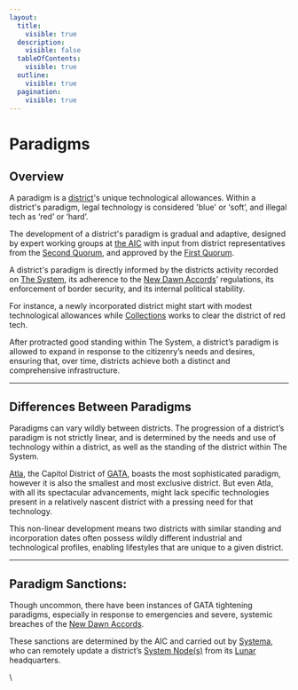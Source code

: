 ```yaml
---
layout:
  title:
    visible: true
  description:
    visible: false
  tableOfContents:
    visible: true
  outline:
    visible: true
  pagination:
    visible: true
---
```


# Paradigms

## Overview

A paradigm is a [district](districts.md)'s unique technological allowances. Within a district's paradigm, legal technology is considered 'blue' or ‘soft’, and illegal tech as ‘red’ or ‘hard’.

The development of a district's paradigm is gradual and adaptive, designed by expert working groups at [the AIC](../institutions/atlan-information-control-aic.md) with input from district representatives from the [Second Quorum](governance.md#the-second-quorum), and approved by the [First Quorum](governance.md#the-first-quorum).

A district's paradigm is directly informed by the districts activity recorded on [The System](the-system.md), its adherence to the [New Dawn Accords](the-new-dawn-accords.md)’ regulations, its enforcement of border security, and its internal political stability.

For instance, a newly incorporated district might start with modest technological allowances while [Collections](../law-and-order/collections.md) works to clear the district of red tech.&#x20;

After protracted good standing within The System, a district’s paradigm is allowed to expand in response to the citizenry’s needs and desires, ensuring that, over time, districts achieve both a distinct and comprehensive infrastructure.

***

## **Differences Between Paradigms**

Paradigms can vary wildly between districts. The progression of a district’s paradigm is not strictly linear, and is determined by the needs and use of technology within a district, as well as the standing of the district within The System.

[Atla](../key-locations/atla.md), the Capitol District of [GATA](../), boasts the most sophisticated paradigm, however it is also the smallest and most exclusive district. But even Atla, with all its spectacular advancements, might lack specific technologies present in a relatively nascent district with a pressing need for that technology.

This non-linear development means two districts with similar standing and incorporation dates often possess wildly different industrial and technological profiles, enabling lifestyles that are unique to a given district.

***

## **Paradigm Sanctions:**

Though uncommon, there have been instances of GATA tightening paradigms, especially in response to emergencies and severe, systemic breaches of the [New Dawn Accords](the-new-dawn-accords.md).

These sanctions are determined by the AIC and carried out by [Systema](../enterprise/systema.md), who can remotely update a district’s [System Node(s)](the-system.md#system-nodes) from its [Lunar](../key-locations/luna.md) headquarters.

\

